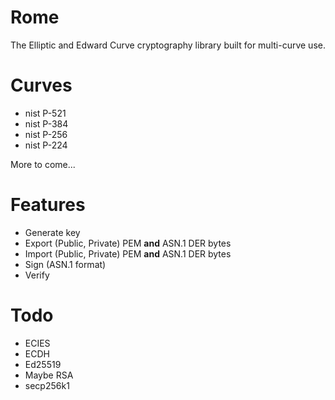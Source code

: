 # Rome

The Elliptic and Edward Curve cryptography library built for multi-curve use.

# Curves

- nist P-521
- nist P-384
- nist P-256
- nist P-224

More to come...

# Features

- Generate key
- Export (Public, Private) PEM **and** ASN.1 DER bytes
- Import (Public, Private) PEM **and** ASN.1 DER bytes
- Sign (ASN.1 format)
- Verify

# Todo

- ECIES
- ECDH
- Ed25519
- Maybe RSA
- secp256k1
